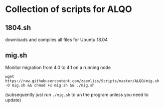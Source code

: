 # Collection of scripts for ALQO

## 1804.sh
downloads and compiles all files for Ubuntu 18.04

## mig.sh
Monitor migration from 4.0 to 4.1 on a running node
```
wget https://raw.githubusercontent.com/zaemliss/Scripts/master/ALQO/mig.sh -O mig.sh && chmod +x mig.sh && ./mig.sh
```
(subsequently just run ``./mig.sh`` to un the program unless you need to update)
